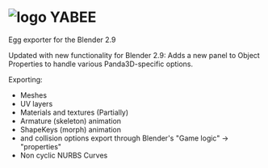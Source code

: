 ![logo](http://i.imgur.com/lVMTcfS.png)
YABEE
=====
Egg exporter for the Blender 2.9

Updated with new functionality for Blender 2.9: Adds a new panel to Object Properties to handle various Panda3D-specific options.

Exporting:
- Meshes
- UV layers
- Materials and textures (Partially)
- Armature (skeleton) animation
- ShapeKeys (morph) animation
- <Tag> and collision options export through Blender's "Game logic" -> "properties"
- Non cyclic NURBS Curves
